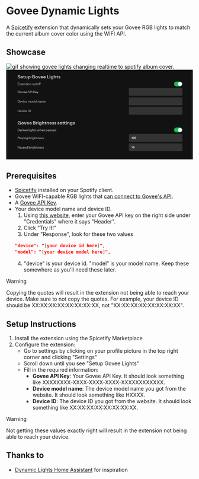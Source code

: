 # Govee Dynamic Lights

A [Spicetify](https://spicetify.app/) extension that dynamically sets your Govee RGB lights to match the current album cover color using the WIFI API.

## Showcase

<img src="img/showcase.gif" width="600" alt="gif showing govee lights changing realtime to spotify album cover.">
<img src="img/settings.png" width="600" alt="settings options screen">

## Prerequisites
- [Spicetify](https://spicetify.app/) installed on your Spotify client.
- Govee WIFI-capable RGB lights that [can connect to Govee's API](https://developer.govee.com/docs/support-product-model).
- A [Govee API Key](https://developer.govee.com/reference/apply-you-govee-api-key).
- Your device model name and device ID.
    1. Using [this website](https://govee.readme.io/reference/getlightdeviceinfo), enter your Govee API key on the right side under "Credentials" where it says "Header".
    2. Click "Try It!"
    3. Under "Response", look for these two values
    ```json
    "device": "[your device id here]",
    "model": "[your device model here]",
    ```
    4. "device" is your device id. "model" is your model name. Keep these somewhere as you'll need these later.
> [!WARNING]
> Copying the quotes will result in the extension not being able to reach your device. Make sure to not copy the quotes. For example, your device ID should be XX:XX:XX:XX:XX:XX:XX:XX, not "XX:XX:XX:XX:XX:XX:XX:XX".

## Setup Instructions

1. Install the extension using the Spicetify Marketplace
2. Configure the extension:
   - Go to settings by clicking on your profile picture in the top right corner and clicking "Settings"
   - Scroll down until you see "Setup Govee Lights"
   - Fill in the required information:
     - **Govee API Key**: Your Govee API Key. It should look something like XXXXXXXX-XXXX-XXXX-XXXX-XXXXXXXXXXXX.
     - **Device model name**: The device model name you got from the website. It should look something like HXXXX.
     - **Device ID**: The device ID you got from the website. It should look something like XX:XX:XX:XX:XX:XX:XX:XX.
> [!WARNING]
> Not getting these values exactly right will result in the extension not being able to reach your device.

## Thanks to

- [Dynamic Lights Home Assistant](https://github.com/muckelba/dynamic-lights-homeassistant/) for inspiration